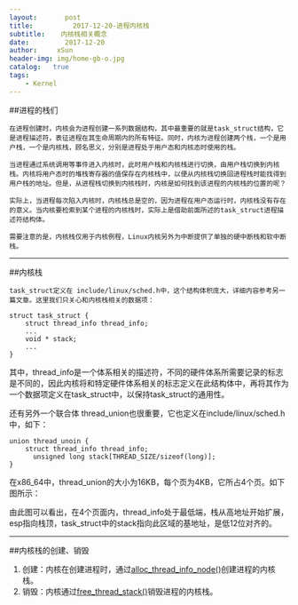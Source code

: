 ```yaml
---
layout:       post
title:          2017-12-20-进程内核栈
subtitle:    内核栈相关概念
date:         2017-12-20
author:     xSun
header-img: img/home-gb-o.jpg
catalog:   true
tags: 
    - Kernel
---
```



##进程的栈们

    在进程创建时，内核会为进程创建一系列数据结构，其中最重要的就是task_struct结构，它是进程描述符，表征进程在其生命周期内的所有特征。同时，内核为进程创建两个栈，一个是用户栈，一个是内核栈，顾名思义，分别是进程处于用户态和内核态时使用的栈。
	
	当进程通过系统调用等事件进入内核时，此时用户栈和内核栈进行切换，由用户栈切换到内核栈。内核将用户态时的堆栈寄存器的值保存在内核栈中，以便从内核栈切换回进程栈时能找得到用户栈的地址。但是，从进程栈切换到内核栈时，内核是如何找到该进程的内核栈的位置的呢？
	
	实际上，当进程每次陷入内核时，内核栈总是空的，因为进程在用户态运行时，内核栈没有存在的意义。当内核要检索到某个进程的内核栈时，实际上是借助前面所述的task_struct进程描述符结构体。
	
	需要注意的是，内核栈仅用于内核例程，Linux内核另外为中断提供了单独的硬中断栈和软中断栈。

---

##内核栈
 
    task_struct定义在 include/linux/sched.h中，这个结构体积庞大，详细内容参考另一篇文章。这里我们只关心和内核栈相关的数据项：
	
 
  ```
  struct task_struct {
      struct thread_info thread_info;
	  ...
      void * stack;
	  ...
  }
  ```
 
  其中，thread_info是一个体系相关的描述符，不同的硬件体系所需要记录的标志是不同的，因此内核将和特定硬件体系相关的标志定义在此结构体中，再将其作为一个数据项定义在task_struct中，以保持task_struct的通用性。
  
  还有另外一个联合体 thread_union也很重要，它也定义在include/linux/sched.h中，如下：
  
  ```
  union thread_unoin {
      struct thread_info thread_info;
	    unsigned long stack[THREAD_SIZE/sizeof(long)];
  }
  ```
  
  在x86_64中，thread_union的大小为16KB，每个页为4KB，它所占4个页。如下图所示：                                												
   
   由此图可以看出，在4个页面内，thread_info处于最低端，栈从高地址开始扩展，esp指向栈顶，task_struct中的stack指向此区域的基地址，是低12位对齐的。
 
----

##内核栈的创建、销毁
    
 1. 创建：内核在创建进程时，通过[alloc_thread_info_node()][2]创建进程的内核栈。
 2. 销毁：内核通过[free_thread_stack()][3]销毁进程的内核栈。


  
  [2]: http://elixir.free-electrons.com/linux/v4.10/source/kernel/fork.c#L172
  [3]: http://elixir.free-electrons.com/linux/v4.10/source/kernel/fork.c#L214
